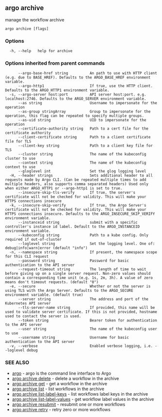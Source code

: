 ## argo archive

manage the workflow archive

```
argo archive [flags]
```

### Options

```
  -h, --help   help for archive
```

### Options inherited from parent commands

```
      --argo-base-href string          An path to use with HTTP client (e.g. due to BASE_HREF). Defaults to the ARGO_BASE_HREF environment variable.
      --argo-http1                     If true, use the HTTP client. Defaults to the ARGO_HTTP1 environment variable.
  -s, --argo-server host:port          API server host:port. e.g. localhost:2746. Defaults to the ARGO_SERVER environment variable.
      --as string                      Username to impersonate for the operation
      --as-group stringArray           Group to impersonate for the operation, this flag can be repeated to specify multiple groups.
      --as-uid string                  UID to impersonate for the operation
      --certificate-authority string   Path to a cert file for the certificate authority
      --client-certificate string      Path to a client certificate file for TLS
      --client-key string              Path to a client key file for TLS
      --cluster string                 The name of the kubeconfig cluster to use
      --context string                 The name of the kubeconfig context to use
      --gloglevel int                  Set the glog logging level
  -H, --header strings                 Sets additional header to all requests made by Argo CLI. (Can be repeated multiple times to add multiple headers, also supports comma separated headers) Used only when either ARGO_HTTP1 or --argo-http1 is set to true.
      --insecure-skip-tls-verify       If true, the server's certificate will not be checked for validity. This will make your HTTPS connections insecure
  -k, --insecure-skip-verify           If true, the Argo Server's certificate will not be checked for validity. This will make your HTTPS connections insecure. Defaults to the ARGO_INSECURE_SKIP_VERIFY environment variable.
      --instanceid string              submit with a specific controller's instance id label. Default to the ARGO_INSTANCEID environment variable.
      --kubeconfig string              Path to a kube config. Only required if out-of-cluster
      --loglevel string                Set the logging level. One of: debug|info|warn|error (default "info")
  -n, --namespace string               If present, the namespace scope for this CLI request
      --password string                Password for basic authentication to the API server
      --request-timeout string         The length of time to wait before giving up on a single server request. Non-zero values should contain a corresponding time unit (e.g. 1s, 2m, 3h). A value of zero means don't timeout requests. (default "0")
  -e, --secure                         Whether or not the server is using TLS with the Argo Server. Defaults to the ARGO_SECURE environment variable. (default true)
      --server string                  The address and port of the Kubernetes API server
      --tls-server-name string         If provided, this name will be used to validate server certificate. If this is not provided, hostname used to contact the server is used.
      --token string                   Bearer token for authentication to the API server
      --user string                    The name of the kubeconfig user to use
      --username string                Username for basic authentication to the API server
  -v, --verbose                        Enabled verbose logging, i.e. --loglevel debug
```

### SEE ALSO

* [argo](argo.md)	 - argo is the command line interface to Argo
* [argo archive delete](argo_archive_delete.md)	 - delete a workflow in the archive
* [argo archive get](argo_archive_get.md)	 - get a workflow in the archive
* [argo archive list](argo_archive_list.md)	 - list workflows in the archive
* [argo archive list-label-keys](argo_archive_list-label-keys.md)	 - list workflows label keys in the archive
* [argo archive list-label-values](argo_archive_list-label-values.md)	 - get workflow label values in the archive
* [argo archive resubmit](argo_archive_resubmit.md)	 - resubmit one or more workflows
* [argo archive retry](argo_archive_retry.md)	 - retry zero or more workflows

